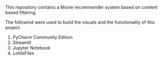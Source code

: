 This repository contains a Movie recommender system based on content based filtering.

The followind were used to build the visuals and the functionality of this project
1) PyCharm Community Edition 
2) Streamlit
3) Jupyter Notebook
4) LottieFiles
